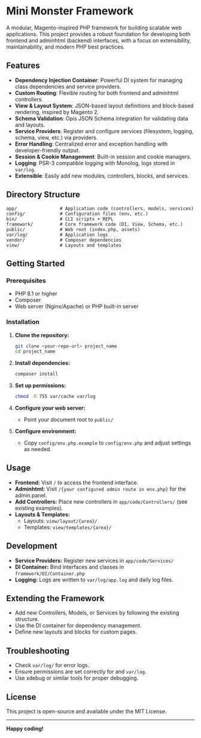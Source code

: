 # Mini Monster Framework

A modular, Magento-inspired PHP framework for building scalable web applications. This project provides a robust foundation for developing both frontend and adminhtml (backend) interfaces, with a focus on extensibility, maintainability, and modern PHP best practices.

## Features

- **Dependency Injection Container**: Powerful DI system for managing class dependencies and service providers.
- **Custom Routing**: Flexible routing for both frontend and adminhtml controllers.
- **View & Layout System**: JSON-based layout definitions and block-based rendering, inspired by Magento 2.
- **Schema Validation**: Opis JSON Schema integration for validating data and layouts.
- **Service Providers**: Register and configure services (filesystem, logging, schema, view, etc.) via providers.
- **Error Handling**: Centralized error and exception handling with developer-friendly output.
- **Session & Cookie Management**: Built-in session and cookie managers.
- **Logging**: PSR-3 compatible logging with Monolog, logs stored in `var/log`.
- **Extensible**: Easily add new modules, controllers, blocks, and services.

## Directory Structure

```
app/                # Application code (controllers, models, services)
config/             # Configuration files (env, etc.)
bin/                # CLI scripts + REPL
framework/          # Core framework code (DI, View, Schema, etc.)
public/             # Web root (index.php, assets)
var/log/            # Application logs
vendor/             # Composer dependencies
view/               # Layouts and templates
```

## Getting Started

### Prerequisites
- PHP 8.1 or higher
- Composer
- Web server (Nginx/Apache) or PHP built-in server

### Installation
1. **Clone the repository:**
   ```bash
   git clone <your-repo-url> project_name
   cd project_name
   ```
2. **Install dependencies:**
   ```bash
   composer install
   ```
3. **Set up permissions:**
   ```bash
   chmod -R 755 var/cache var/log
   ```
4. **Configure your web server:**
   - Point your document root to `public/`
   
5. **Configure environment:**
   - Copy `config/env.php.example` to `config/env.php` and adjust settings as needed.

## Usage

- **Frontend:** Visit `/` to access the frontend interface.
- **Adminhtml:** Visit `/{your configured admin route in env.php}` for the admin panel.
- **Add Controllers:** Place new controllers in `app/code/Controllers/` (see existing examples).
- **Layouts & Templates:**
  - Layouts: `view/layout/{area}/`
  - Templates: `view/templates/{area}/`

## Development
- **Service Providers:** Register new services in `app/code/Services/`
- **DI Container:** Bind interfaces and classes in `framework/DI/Container.php`
- **Logging:** Logs are written to `var/log/app.log` and daily log files.

## Extending the Framework
- Add new Controllers, Models, or Services by following the existing structure.
- Use the DI container for dependency management.
- Define new layouts and blocks for custom pages.

## Troubleshooting
- Check `var/log/` for error logs.
- Ensure permissions are set correctly for and `var/log`.
- Use xdebug or similar tools for proper debugging.

## License
This project is open-source and available under the MIT License.

---

**Happy coding!**

